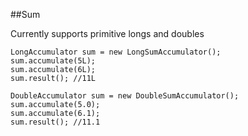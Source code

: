 ##Sum

Currently supports primitive longs and doubles

    LongAccumulator sum = new LongSumAccumulator();
    sum.accumulate(5L);
    sum.accumulate(6L);
    sum.result(); //11L

    DoubleAccumulator sum = new DoubleSumAccumulator();
    sum.accumulate(5.0);
    sum.accumulate(6.1);
    sum.result(); //11.1